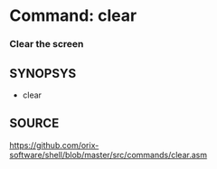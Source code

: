 # Command: clear

### Clear the screen

## SYNOPSYS
+ clear

## SOURCE
https://github.com/orix-software/shell/blob/master/src/commands/clear.asm
